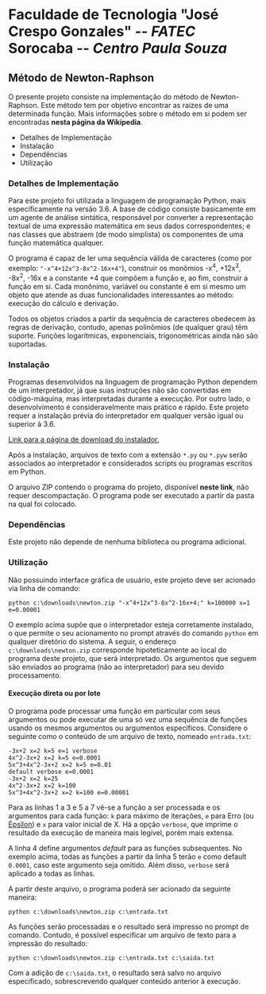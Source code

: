 # Faculdade de Tecnologia "José Crespo Gonzales" -- _FATEC_ Sorocaba -- _Centro Paula Souza_

## Método de Newton-Raphson

O presente projeto consiste na implementação do método de Newton-Raphson.
Este método tem por objetivo encontrar as raízes de uma determinada função. Mais
informações sobre o método em si podem ser encontradas **nesta página da Wikipedia**.

* Detalhes de Implementação
* Instalação
* Dependências
* Utilização


### Detalhes de Implementação

Para este projeto foi utilizada a linguagem de programação Python, mais
específicamente na versão 3.6. A base de código consiste basicamente em um 
agente de análise sintática, responsável por converter a representação textual
de uma expressão matemática em seus dados correspondentes; e nas classes que
abstraem (de modo simplista) os componentes de uma função matemática qualquer.

O programa é capaz de ler uma sequência válida de caracteres (como por exemplo:
`"-x^4+12x^3-8x^2-16x+4"`), construir os monômios -x<sup>4</sup>, +12x<sup>3</sup>,
-8x<sup>2</sup>, -16x e a constante +4 que compõem a função e, ao fim, construir a
função em si. Cada monônimo, variável ou constante é em si mesmo um objeto que
atende as duas funcionalidades interessantes ao método: execução do cálculo e derivação.

Todos os objetos criados a partir da sequência de caracteres obedecem às regras de
derivação, contudo, apenas polinômios (de qualquer grau) têm suporte. Funções
logarítmicas, exponenciais, trigonométricas ainda não são suportadas.


### Instalação

Programas desenvolvidos na linguagem de programação Python dependem de um interpretador,
já que suas instruções não são convertidas em código-máquina, mas interpretadas durante
a execução. Por outro lado, o desenvolvimento é consideravelmente mais prático e rápido.
Este projeto requer a instalação prévia do interpretador em qualquer versão igual ou
superior à 3.6.

[Link para a página de download do instalador.](https://www.python.org/downloads/release/python-365/)

Após a instalação, arquivos de texto com a extensão `*.py` ou `*.pyw` serão
associados ao interpretador e considerados scripts ou programas escritos em Python.

O arquivo ZIP contendo o programa do projeto, disponível **neste link**, não requer
descompactação. O programa pode ser executado a partir da pasta na qual foi colocado.


### Dependências

Este projeto não depende de nenhuma biblioteca ou programa adicional.


### Utilização

Não possuindo interface gráfica de usuário, este projeto deve ser acionado via linha
de comando:

```
python c:\downloads\newton.zip "-x^4+12x^3-8x^2-16x+4;" k=100000 x=1 e=0.00001
```

O exemplo acima supõe que o interpretador esteja corretamente instalado, o que permite
o seu acionamento no prompt através do comando `python` em qualquer diretório do sistema.
A seguir, o endereço `c:\downloads\newton.zip` corresponde hipoteticamente ao local do
programa deste projeto, que será interpretado. Os argumentos que seguem são enviados ao
programa (não ao interpretador) para seu devido processamento.

#### Execução direta ou por lote

O programa pode processar uma função em particular com seus argumentos ou pode executar
de uma só vez uma sequência de funções usando os mesmos argumentos ou argumentos específicos.
Considere o seguinte como o conteúdo de um arquivo de texto, nomeado `entrada.txt`:
 
```
-3x+2 x=2 k=5 e=1 verbose
4x^2-3x+2 x=2 k=5 e=0.0001
5x^3+4x^2-3x+2 x=2 k=5 e=0.01
default verbose e=0.0001
-3x+2 x=2 k=25
4x^2-3x+2 x=2 k=100
5x^3+4x^2-3x+2 x=2 k=100 e=0.00001
```

Para as linhas 1 a 3 e 5 a 7 vê-se a função a ser processada e os argumentos para
cada função: `k` para máximo de iterações, `e` para Erro (ou [Épsilon](https://pt.wikipedia.org/wiki/E)) e `x` para valor
inicial de X. Há a opção `verbose`, que imprime o resultado da execução de maneira mais
legível, porém mais extensa.

A linha 4 define argumentos _default_ para as funções subsequentes. No exemplo acima, todas
as funções a partir da linha 5 terão `e` como default `0.0001`, caso este argumento seja
omitido. Além disso, `verbose` será aplicado a todas as linhas.

A partir deste arquivo, o programa poderá ser acionado da seguinte maneira:
```
python c:\downloads\newton.zip c:\entrada.txt
```
As funções serão processadas e o resultado será impresso no prompt de comando. Contudo, é possível especificar um arquivo de texto para a impressão do resultado:

```
python c:\downloads\newton.zip c:\entrada.txt c:\saida.txt
```
Com a adição de `c:\saida.txt`, o resultado será salvo no arquivo especificado, sobrescrevendo qualquer conteúdo anterior à execução.
